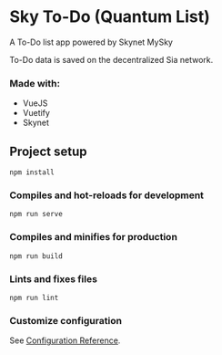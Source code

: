 # Sky To-Do (Quantum List)

A To-Do list app powered by Skynet MySky

To-Do data is saved on the decentralized Sia network.

### Made with:

- VueJS
- Vuetify
- Skynet

## Project setup

```
npm install
```

### Compiles and hot-reloads for development

```
npm run serve
```

### Compiles and minifies for production

```
npm run build
```

### Lints and fixes files

```
npm run lint
```

### Customize configuration

See [Configuration Reference](https://cli.vuejs.org/config/).
